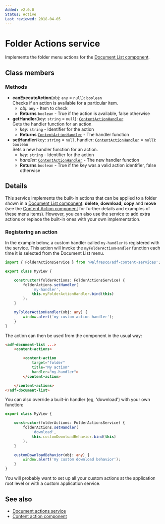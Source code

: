 ```yaml
---
Added: v2.0.0
Status: Active
Last reviewed: 2018-04-05
---
```


# Folder Actions service

Implements the folder menu actions for the [Document List component](../content-services/document-list.component.md).

## Class members

### Methods

-   **canExecuteAction**(obj: `any` = `null`): `boolean`<br/>
    Checks if an action is available for a particular item.
    -   _obj:_ `any`  - Item to check
    -   **Returns** `boolean` - True if the action is available, false otherwise
-   **getHandler**(key: `string` = `null`): [`ContentActionHandler`](../../lib/content-services/document-list/models/content-action.model.ts)<br/>
    Gets the handler function for an action.
    -   _key:_ `string`  - Identifier for the action
    -   **Returns** [`ContentActionHandler`](../../lib/content-services/document-list/models/content-action.model.ts) - The handler function
-   **setHandler**(key: `string` = `null`, handler: [`ContentActionHandler`](../../lib/content-services/document-list/models/content-action.model.ts) = `null`): `boolean`<br/>
    Sets a new handler function for an action.
    -   _key:_ `string`  - Identifier for the action
    -   _handler:_ [`ContentActionHandler`](../../lib/content-services/document-list/models/content-action.model.ts)  - The new handler function
    -   **Returns** `boolean` - True if the key was a valid action identifier, false otherwise

## Details

This service implements the built-in actions that can be applied to a folder
shown in a [Document List component](document-list.component.md): **delete**,
**download**, **copy** and **move** (see the
[Content Action component](content-action.component.md) for further details and examples
of these menu items). However, you can also use the service to add extra actions or
replace the built-in ones with your own implementation.

### Registering an action

In the example below, a custom handler called `my-handler` is registered with the service.
This action will invoke the `myFolderActionHandler` function each time it is selected
from the Document List menu.

```ts
import { FolderActionsService } from '@alfresco/adf-content-services';

export class MyView {

    constructor(folderActions: FolderActionsService) {
        folderActions.setHandler(
            'my-handler',
            this.myFolderActionHandler.bind(this)
        );
    }

    myFolderActionHandler(obj: any) {
        window.alert('my custom action handler');
    }
}
```

The action can then be used from the component in the usual way:

```html
<adf-document-list ...>
    <content-actions>

        <content-action
            target="folder"
            title="My action"
            handler="my-handler">
        </content-action>

    </content-actions>
</adf-document-list>
```

You can also override a built-in handler (eg, 'download') with your own function:

```ts
export class MyView {

    constructor(folderActions: FolderActionsService) {
        folderActions.setHandler(
            'download',
            this.customDownloadBehavior.bind(this)
        );
    }

    customDownloadBehavior(obj: any) {
        window.alert('my custom download behavior');
    }
}
```

You will probably want to set up all your custom actions at the application root level or
with a custom application service.

## See also

-   [Document actions service](document-actions.service.md)
-   [Content action component](content-action.component.md)
